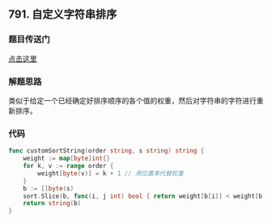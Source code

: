 ## 791. 自定义字符串排序

### 题目传送门

[点击这里](https://leetcode.cn/problems/custom-sort-string/)

### 解题思路

类似于给定一个已经确定好排序顺序的各个值的权重，然后对字符串的字符进行重新排序。

### 代码

```go
func customSortString(order string, s string) string {
    weight := map[byte]int{}
    for k, v := range order {
        weight[byte(v)] = k + 1 // 用位置来代替权重
    }
    b := []byte(s)
    sort.Slice(b, func(i, j int) bool { return weight[b[i]] < weight[b[j]] })
    return string(b)
}
```